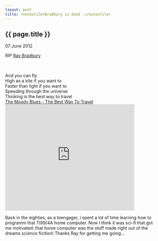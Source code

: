 ```yaml
---
layout: post
title: <notextile>Bradbury is dead .</notextile>
---
```


{{ page.title }}
----------------

<p class="publish_date">
07 June 2012

RIP [Ray Bradbury](https://en.wikipedia.org/wiki/Ray_Bradbury)
</p>
<br><br>And you can fly<br>High as a kite if you want to<br>Faster than light if you want to<br>Speeding through the universe<br>Thinking is the best way to travel<br><a class="ot-anchor" href="http://www.youtube.com/watch?v=36lJMpzbOA4">The Moody Blues - The Best Way To Travel</a>

<iframe width="420" height="345" src="https://www.youtube.com/embed/36lJMpzbOA" frameborder="0" allowfullscreen></iframe>


Back in the eighties, as a teengager, i spent a lot of time learning how to programm that TI99/4A home computer. Now I think it was sci-fi that got me motivated: that home computer was the stuff made right out of the dreams science ficition!
Thanks Ray for getting me going...

